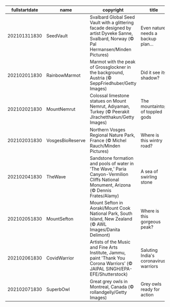 |fullstartdate|name|copyright|title|image|
|--|--|--|--|--|
202101311830|SeedVault|Svalbard Global Seed Vault with a glittering facade designed by artist Dyveke Sanne, Svalbard, Norway (© Pal Hermansen/Minden Pictures)|Even nature needs a backup plan…|![](/en-IN/2021/02/202101311830SeedVault.jpg)|
202102011830|RainbowMarmot|Marmot with the peak of Grossglockner in the background, Austria (© SeppFriedhuber/Getty Images)|Did it see its shadow?|![](/en-IN/2021/02/202102011830RainbowMarmot.jpg)|
202102021830|MountNemrut|Colossal limestone statues on Mount Nemrut, Adıyaman, Turkey (© Peerakit JIrachetthakun/Getty Images)|The mountaintop of toppled gods|![](/en-IN/2021/02/202102021830MountNemrut.jpg)|
202102031830|VosgesBioReserve|Northern Vosges Regional Nature Park, France (© Michel Rauch/Minden Pictures)|Where is this wintry road?|![](/en-IN/2021/02/202102031830VosgesBioReserve.jpg)|
202102041830|TheWave|Sandstone formation and pools of water in 'The Wave,' Paria Canyon-Vermilion Cliffs National Monument, Arizona (© Dennis Frates/Alamy)|A sea of swirling stone|![](/en-IN/2021/02/202102041830TheWave.jpg)|
202102051830|MountSefton|Mount Sefton in Aoraki/Mount Cook National Park, South Island, New Zealand (© AWL Images/Danita Delimont)|Where is this gorgeous peak?|![](/en-IN/2021/02/202102051830MountSefton.jpg)|
202102061830|CovidWarrior|Artists of the Music and Fine Arts Institute, Jammu, paint 'Thank You Corona Warriors' (© JAIPAL SINGH/EPA-EFE/Shutterstock)|Saluting India's coronavirus warriors|![](/en-IN/2021/02/202102061830CovidWarrior.jpg)|
202102071830|SuperbOwl|Great grey owls in Montreal, Canada (© rollandgelly/Getty Images)|Grey owls ready for action|![](/en-IN/2021/02/202102071830SuperbOwl.jpg)|
